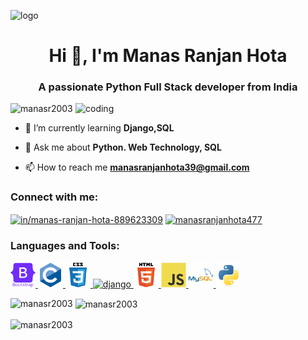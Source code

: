 
![logo](https://th.bing.com/th/id/OIP.HwiOPphm3oNe8PjPgWtisAHaEK?w=1366&h=768&rs=1&pid=ImgDetMain)
<h1 align="center">Hi 👋, I'm Manas Ranjan Hota</h1>
<h3 align="center">A passionate Python Full Stack developer from India</h3>

<img align="right" alt="coding" width="400" src="https://th.bing.com/th/id/OIP.kZKLQD4RKJLbGP7eVuRb6gHaHh?w=1200&h=1218&rs=1&pid=ImgDetMain">
<p align="left"> <img src="https://komarev.com/ghpvc/?username=manasr2003&label=Profile%20views&color=0e75b6&style=flat" alt="manasr2003" /> </p>

- 🌱 I’m currently learning **Django,SQL**

- 💬 Ask me about **Python. Web Technology, SQL**

- 📫 How to reach me **manasranjanhota39@gmail.com**

<h3 align="left">Connect with me:</h3>
<p align="left">
<a href="https://linkedin.com/in/in/manas-ranjan-hota-889623309" target="blank"><img align="center" src="https://raw.githubusercontent.com/rahuldkjain/github-profile-readme-generator/master/src/images/icons/Social/linked-in-alt.svg" alt="in/manas-ranjan-hota-889623309" height="30" width="40" /></a>
<a href="https://instagram.com/manasranjanhota477" target="blank"><img align="center" src="https://raw.githubusercontent.com/rahuldkjain/github-profile-readme-generator/master/src/images/icons/Social/instagram.svg" alt="manasranjanhota477" height="30" width="40" /></a>
</p>

<h3 align="left">Languages and Tools:</h3>
<p align="left"> <a href="https://getbootstrap.com" target="_blank" rel="noreferrer"> <img src="https://raw.githubusercontent.com/devicons/devicon/master/icons/bootstrap/bootstrap-plain-wordmark.svg" alt="bootstrap" width="40" height="40"/> </a> <a href="https://www.cprogramming.com/" target="_blank" rel="noreferrer"> <img src="https://raw.githubusercontent.com/devicons/devicon/master/icons/c/c-original.svg" alt="c" width="40" height="40"/> </a> <a href="https://www.w3schools.com/css/" target="_blank" rel="noreferrer"> <img src="https://raw.githubusercontent.com/devicons/devicon/master/icons/css3/css3-original-wordmark.svg" alt="css3" width="40" height="40"/> </a> <a href="https://www.djangoproject.com/" target="_blank" rel="noreferrer"> <img src="https://cdn.worldvectorlogo.com/logos/django.svg" alt="django" width="40" height="40"/> </a> <a href="https://www.w3.org/html/" target="_blank" rel="noreferrer"> <img src="https://raw.githubusercontent.com/devicons/devicon/master/icons/html5/html5-original-wordmark.svg" alt="html5" width="40" height="40"/> </a> <a href="https://developer.mozilla.org/en-US/docs/Web/JavaScript" target="_blank" rel="noreferrer"> <img src="https://raw.githubusercontent.com/devicons/devicon/master/icons/javascript/javascript-original.svg" alt="javascript" width="40" height="40"/> </a> <a href="https://www.mysql.com/" target="_blank" rel="noreferrer"> <img src="https://raw.githubusercontent.com/devicons/devicon/master/icons/mysql/mysql-original-wordmark.svg" alt="mysql" width="40" height="40"/> </a> <a href="https://www.python.org" target="_blank" rel="noreferrer"> <img src="https://raw.githubusercontent.com/devicons/devicon/master/icons/python/python-original.svg" alt="python" width="40" height="40"/> </a> </p>

<p><img align="left" src="https://github-readme-stats.vercel.app/api/top-langs?username=manasr2003&show_icons=true&locale=en&layout=compact" alt="manasr2003" /></p>

<p>&nbsp;<img align="center" src="https://github-readme-stats.vercel.app/api?username=manasr2003&show_icons=true&locale=en" alt="manasr2003" /></p>

<p><img align="center" src="https://github-readme-streak-stats.herokuapp.com/?user=manasr2003&" alt="manasr2003" /></p>
